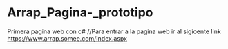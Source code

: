 # Arrap_Pagina-_prototipo
Primera pagina web con c#
//Para entrar a la pagina web ir al sigioente link
https://www.arrap.somee.com/Index.aspx
